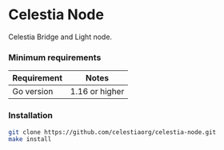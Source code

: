 # Celestia Node
Celestia Bridge and Light node.

### Minimum requirements

| Requirement | Notes            |
|-------------|------------------|
| Go version  | 1.16 or higher   |

### Installation
```sh
git clone https://github.com/celestiaorg/celestia-node.git
make install
```